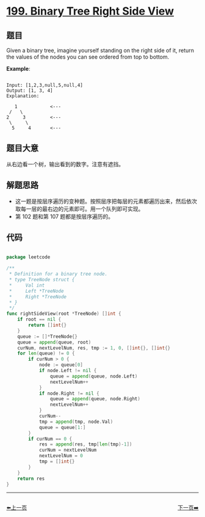 # [199. Binary Tree Right Side View](https://leetcode.com/problems/binary-tree-right-side-view/)

## 题目

Given a binary tree, imagine yourself standing on the right side of it, return the values of the nodes you can see ordered from top to bottom.

**Example**:

```

Input: [1,2,3,null,5,null,4]
Output: [1, 3, 4]
Explanation:

   1            <---
 /   \
2     3         <---
 \     \
  5     4       <---

```

 

## 题目大意

从右边看一个树，输出看到的数字。注意有遮挡。


## 解题思路

- 这一题是按层序遍历的变种题。按照层序把每层的元素都遍历出来，然后依次取每一层的最右边的元素即可。用一个队列即可实现。
- 第 102 题和第 107 题都是按层序遍历的。




## 代码

```go

package leetcode

/**
 * Definition for a binary tree node.
 * type TreeNode struct {
 *     Val int
 *     Left *TreeNode
 *     Right *TreeNode
 * }
 */
func rightSideView(root *TreeNode) []int {
	if root == nil {
		return []int{}
	}
	queue := []*TreeNode{}
	queue = append(queue, root)
	curNum, nextLevelNum, res, tmp := 1, 0, []int{}, []int{}
	for len(queue) != 0 {
		if curNum > 0 {
			node := queue[0]
			if node.Left != nil {
				queue = append(queue, node.Left)
				nextLevelNum++
			}
			if node.Right != nil {
				queue = append(queue, node.Right)
				nextLevelNum++
			}
			curNum--
			tmp = append(tmp, node.Val)
			queue = queue[1:]
		}
		if curNum == 0 {
			res = append(res, tmp[len(tmp)-1])
			curNum = nextLevelNum
			nextLevelNum = 0
			tmp = []int{}
		}
	}
	return res
}

```
----------------------------------------------
<div style="display: flex;justify-content: space-between;align-items: center;">
<p><a href="https://books.halfrost.com/leetcode/ChapterFour/0198.House-Robber/">⬅️上一页</a></p>
<p><a href="https://books.halfrost.com/leetcode/ChapterFour/0200.Number-of-Islands/">下一页➡️</a></p>
</div>
